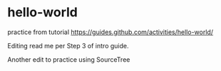 # hello-world
practice from tutorial https://guides.github.com/activities/hello-world/

Editing read me per Step 3 of intro guide.

Another edit to practice using SourceTree
